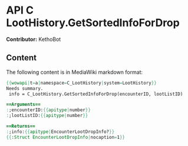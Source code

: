 # API C LootHistory.GetSortedInfoForDrop

**Contributor:** KethoBot

## Content

The following content is in MediaWiki markdown format:

```mediawiki
{{wowapi|t=a|namespace=C_LootHistory|system=LootHistory}}
Needs summary.
 info = C_LootHistory.GetSortedInfoForDrop(encounterID, lootListID)

==Arguments==
:;encounterID:{{apitype|number}}
:;lootListID:{{apitype|number}}

==Returns==
:;info:{{apitype|EncounterLootDropInfo?}}
{{:Struct EncounterLootDropInfo|nocaption=1}}
```